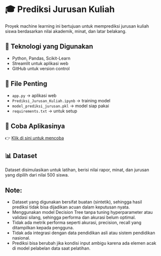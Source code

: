 # 🎓 Prediksi Jurusan Kuliah

Proyek machine learning ini bertujuan untuk memprediksi jurusan kuliah siswa berdasarkan nilai akademik, minat, dan latar belakang.

## 🔧 Teknologi yang Digunakan
- Python, Pandas, Scikit-Learn
- Streamlit untuk aplikasi web
- GitHub untuk version control

## 📁 File Penting
- `app.py` → aplikasi web
- `Prediksi_Jurusan_Kuliah.ipynb` → training model
- `model_prediksi_jurusan.pkl` → model siap pakai
- `requirements.txt` → untuk setup

## 🚀 Coba Aplikasinya
👉 [Klik di sini untuk mencoba]((https://prediksi-jurusan-kuliah-vu6fabcfcuzd5nnqcam36g.streamlit.app/))

## 📊 Dataset
Dataset disimulasikan untuk latihan, berisi nilai rapor, minat, dan jurusan yang dipilih dari nilai 500 siswa.

## Note:
- Dataset yang digunakan bersifat buatan (sintetik), sehingga hasil prediksi tidak bisa dijadikan acuan dalam keputusan nyata.
- Menggunakan model Decision Tree tanpa tuning hyperparameter atau validasi silang, sehingga performa dan akurasi belum optimal.
- Tidak ada metrik performa seperti akurasi, precision, recall yang ditampilkan kepada pengguna.
- Tidak ada integrasi dengan data pendidikan asli atau sistem pendidikan nasional.
- Prediksi bisa berubah jika kondisi input ambigu karena ada elemen acak di model pelabelan data saat pelatihan.
